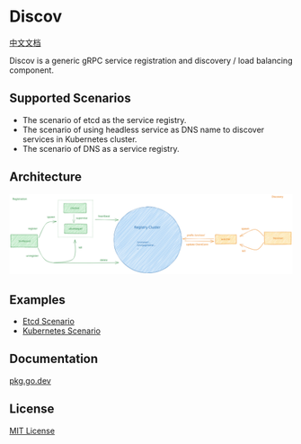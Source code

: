 # Discov

[中文文档](./README_CN.md)

Discov is a generic gRPC service registration and discovery / load balancing component.

## Supported Scenarios

- The scenario of etcd as the service registry.
- The scenario of using headless service as DNS name to discover services in Kubernetes cluster.
- The scenario of DNS as a service registry.

## Architecture

![architecture](./arch.svg)

## Examples

- [Etcd Scenario](./examples/etcd)
- [Kubernetes Scenario](./examples/k8s)

## Documentation

[pkg.go.dev](https://pkg.go.dev/github.com/xvrzhao/discov)

## License

[MIT License](./LICENSE)